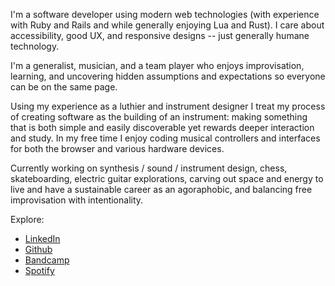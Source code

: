 I'm a software developer using modern web
technologies (with experience with Ruby and Rails and while 
generally enjoying Lua and Rust). I care about accessibility, good UX, and
responsive designs -- just generally humane technology.

I'm a generalist, musician, and a team player who enjoys
improvisation, learning, and uncovering hidden assumptions and
expectations so everyone can be on the same page.

Using my experience as a luthier and instrument designer I treat my
process of creating software as the building of an instrument: making
something that is both simple and easily discoverable yet rewards deeper
interaction and study. In my free time I enjoy coding musical controllers
and interfaces for both the browser and various hardware devices.

Currently working on synthesis / sound / instrument design, chess, skateboarding, 
electric guitar explorations, carving out space and energy to live and have a sustainable 
career as an agoraphobic, and balancing free improvisation with intentionality.

Explore:

- [LinkedIn](https://www.linkedin.com/in/timothy-g-taylor)
- [Github](https://github.com/timothy-taylor)
- [Bandcamp](https://tgtmusic.bandcamp.com/)
- [Spotify](https://open.spotify.com/artist/5pJDAJfpQWFQJVOB16Gx70?si=XUQiPH22QduDUyMmuIjV6g)
